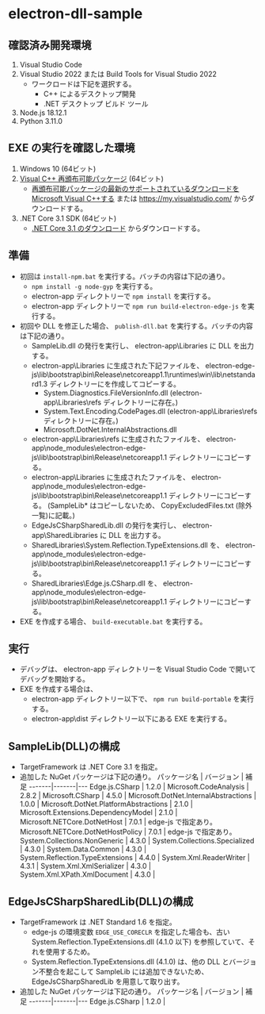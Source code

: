# electron-dll-sample

## 確認済み開発環境

1. Visual Studio Code
1. Visual Studio 2022 または Build Tools for Visual Studio 2022
    * ワークロードは下記を選択する。
        * C++ によるデスクトップ開発
        * .NET デスクトップ ビルド ツール
1. Node.js 18.12.1
1. Python 3.11.0

## EXE の実行を確認した環境

1. Windows 10 (64ビット)
1. [Visual C++ 再頒布可能パッケージ](https://aka.ms/vs/17/release/vc_redist.x64.exe) (64ビット)
    * [再頒布可能パッケージの最新のサポートされているダウンロードをMicrosoft Visual C++する](https://learn.microsoft.com/ja-jp/cpp/windows/latest-supported-vc-redist?view=msvc-170) または <https://my.visualstudio.com/> からダウンロードする。
1. .NET Core 3.1 SDK (64ビット)
    * [.NET Core 3.1 のダウンロード](https://dotnet.microsoft.com/ja-jp/download/dotnet/3.1) からダウンロードする。

## 準備

* 初回は `install-npm.bat` を実行する。バッチの内容は下記の通り。
    * `npm install -g node-gyp` を実行する。
    * electron-app ディレクトリーで `npm install` を実行する。
    * electron-app ディレクトリーで `npm run build-electron-edge-js` を実行する。
* 初回や DLL を修正した場合、 `publish-dll.bat` を実行する。バッチの内容は下記の通り。
    * SampleLib.dll の発行を実行し、 electron-app\Libraries に DLL を出力する。
    * electron-app\Libraries に生成された下記ファイルを、 electron-edge-js\lib\bootstrap\bin\Release\netcoreapp1.1\runtimes\win\lib\netstandard1.3 ディレクトリーにを作成してコピーする。
        * System.Diagnostics.FileVersionInfo.dll (electron-app\Libraries\refs ディレクトリーに存在。)
        * System.Text.Encoding.CodePages.dll (electron-app\Libraries\refs ディレクトリーに存在。)
        * Microsoft.DotNet.InternalAbstractions.dll
    * electron-app\Libraries\refs に生成されたファイルを、 electron-app\node_modules\electron-edge-js\lib\bootstrap\bin\Release\netcoreapp1.1 ディレクトリーにコピーする。
    * electron-app\Libraries に生成されたファイルを、 electron-app\node_modules\electron-edge-js\lib\bootstrap\bin\Release\netcoreapp1.1 ディレクトリーにコピーする。
        (SampleLib* はコピーしないため、 CopyExcludedFiles.txt (除外一覧)に記載。)
    * EdgeJsCSharpSharedLib.dll の発行を実行し、 electron-app\SharedLibraries に DLL を出力する。
    * SharedLibraries\System.Reflection.TypeExtensions.dll を、 electron-app\node_modules\electron-edge-js\lib\bootstrap\bin\Release\netcoreapp1.1 ディレクトリーにコピーする。
    * SharedLibraries\Edge.js.CSharp.dll を、 electron-app\node_modules\electron-edge-js\lib\bootstrap\bin\Release\netcoreapp1.1 ディレクトリーにコピーする。
* EXE を作成する場合、 `build-executable.bat` を実行する。

## 実行

* デバッグは、 electron-app ディレクトリーを Visual Studio Code で開いてデバッグを開始する。
* EXE を作成する場合は、
    * electron-app ディレクトリー以下で、 `npm run build-portable` を実行する。
    * electron-app\dist ディレクトリー以下にある EXE を実行する。

## SampleLib(DLL)の構成

* TargetFramework は .NET Core 3.1 を指定。
* 追加した NuGet パッケージは下記の通り。
    パッケージ名 | バージョン | 補足
    -------|-------|---
    Edge.js.CSharp | 1.2.0 |
    Microsoft.CodeAnalysis | 2.8.2 |
    Microsoft.CSharp | 4.5.0 |
    Microsoft.DotNet.InternalAbstractions | 1.0.0 |
    Microsoft.DotNet.PlatformAbstractions | 2.1.0 |
    Microsoft.Extensions.DependencyModel | 2.1.0 |
    Microsoft.NETCore.DotNetHost | 7.0.1 | edge-js で指定あり。
    Microsoft.NETCore.DotNetHostPolicy | 7.0.1 | edge-js で指定あり。
    System.Collections.NonGeneric | 4.3.0 |
    System.Collections.Specialized | 4.3.0 |
    System.Data.Common | 4.3.0 |
    System.Reflection.TypeExtensions | 4.4.0 |
    System.Xml.ReaderWriter | 4.3.1 |
    System.Xml.XmlSerializer | 4.3.0 |
    System.Xml.XPath.XmlDocument | 4.3.0 |

## EdgeJsCSharpSharedLib(DLL)の構成

* TargetFramework は .NET Standard 1.6 を指定。
    * edge-js の環境変数 `EDGE_USE_CORECLR` を指定した場合も、古い System.Reflection.TypeExtensions.dll (4.1.0 以下) を参照していて、それを使用するため。
    * System.Reflection.TypeExtensions.dll (4.1.0) は、他の DLL とバージョン不整合を起こして SampleLib には追加できないため、 EdgeJsCSharpSharedLib を用意して取り出す。
* 追加した NuGet パッケージは下記の通り。
    パッケージ名 | バージョン | 補足
    -------|-------|---
    Edge.js.CSharp | 1.2.0 |
